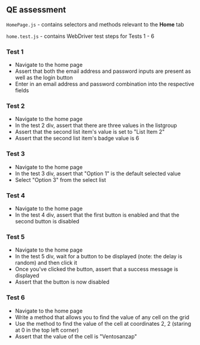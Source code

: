 ## QE assessment

`HomePage.js` - contains selectors and methods relevant to the **Home** tab

`home.test.js` - contains WebDriver test steps for Tests 1 - 6

### Test 1
- Navigate to the home page
- Assert that both the email address and password inputs are present as well as the login button
- Enter in an email address and password combination into the respective fields


### Test 2
- Navigate to the home page
- In the test 2 div, assert that there are three values in the listgroup
- Assert that the second list item's value is set to "List Item 2"
- Assert that the second list item's badge value is 6


### Test 3
- Navigate to the home page
- In the test 3 div, assert that "Option 1" is the default selected value
- Select "Option 3" from the select list


### Test 4
- Navigate to the home page
- In the test 4 div, assert that the first button is enabled and that the second button is disabled


### Test 5
- Navigate to the home page
- In the test 5 div, wait for a button to be displayed (note: the delay is random) and then click it
- Once you've clicked the button, assert that a success message is displayed
- Assert that the button is now disabled


### Test 6
- Navigate to the home page
- Write a method that allows you to find the value of any cell on the grid
- Use the method to find the value of the cell at coordinates 2, 2 (staring at 0 in the top left corner)
- Assert that the value of the cell is "Ventosanzap"
